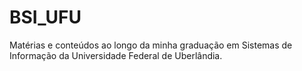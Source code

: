 # BSI_UFU
Matérias e conteúdos ao longo da minha graduação em Sistemas de Informação da Universidade Federal de Uberlândia.
